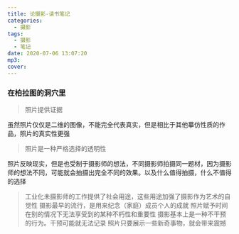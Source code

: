 ```yaml
---
title: 论摄影-读书笔记
categories:
  - 摄影
tags:
  - 摄影
  - 笔记
date: 2020-07-06 13:07:20
mp3:
cover:
---
```



### 在柏拉图的洞穴里
> 照片提供证据

虽然照片仅仅是二维的图像，不能完全代表真实，但是相比于其他摹仿性质的作品，照片的真实性更强 

> 照片是一种严格选择的透明性

照片反映现实，但是也受制于摄影师的想法，不同摄影师拍摄同一题材，因为摄影师的想法不同，可能就会拍摄出完全不同的效果。以及什么值得拍摄，什么不值得的选择


> 工业化未摄影师的工作提供了社会用途，这些用途加强了摄影作为艺术的自觉性
> 摄影最早的流行，是用来纪念（家庭）成员个人的成就
>  照片赋予时间在别的情况下无法享受到的某种不朽性和重要性
> 摄影基本上是一种不干预的行为。干预可能就无法记录
> 照片只要展示一些新奇事物，就会带来震撼

